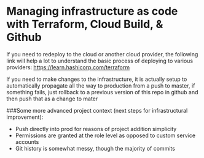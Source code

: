 # Managing infrastructure as code with Terraform, Cloud Build, & Github

If you need to redeploy to the cloud or another cloud provider, 
the following link will help a lot to understand the basic process 
of deploying to various providers:
https://learn.hashicorp.com/terraform

If you need to make changes to the infrastructure, 
it is actually setup to automatically propagate all the way to production from 
a push to master, if something fails, 
just rollback to a previous version of this repo in github
and then push that as a change to mater


###Some more advanced project context (next steps for infrastructural improvement):

- Push directly into prod for reasons of project addition simplicity
- Permissions are granted at the role level as opposed to custom service accounts
- Git history is somewhat messy, though the majority of commits
